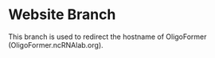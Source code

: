 # Website Branch

This branch is used to redirect the hostname of OligoFormer (OligoFormer.ncRNAlab.org).
